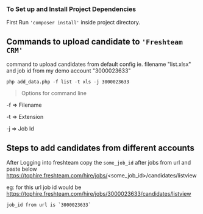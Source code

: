 ### To Set up and Install Project Dependencies
First Run `'composer install'` inside project directory.

## Commands to upload candidate to `'Freshteam CRM'`

command to upload candidates from default config ie. filename "list.xlsx" and job id from my demo account "3000023633"

`php add_data.php -f list -t xls -j 3000023633`

>Options for command line

-f => Filename

-t => Extension

-j => Job Id

## Steps to add candidates from different accounts

After Logging into freshteam copy the `some_job_id` after jobs from url and paste below
https://tophire.freshteam.com/hire/jobs/<some_job_id>/candidates/listview

eg: for this url job id would be https://tophire.freshteam.com/hire/jobs/3000023633/candidates/listview

    job_id from url is `3000023633`